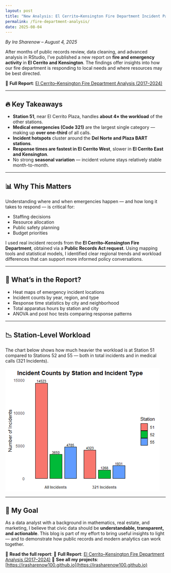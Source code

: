 ```yaml
---
layout: post
title: "New Analysis: El Cerrito–Kensington Fire Department Incident Patterns Reveal Key Insights"
permalink: /fire-department-analysis/
date: 2025-08-04
---
```

*By Ira Sharenow – August 4, 2025*

After months of public records review, data cleaning, and advanced analysis in RStudio, I’ve published a new report on **fire and emergency activity** in **El Cerrito and Kensington**. The findings offer insights into how our fire department is responding to local needs and where resources may be best directed.

📄 **Full Report**: [El Cerrito–Kensington Fire Department Analysis (2017–2024)](https://github.com/IraSharenow100/el-cerrito-fire-report)


---

## 🔥 Key Takeaways

- **Station 51**, near El Cerrito Plaza, handles **about 4× the workload** of the other stations.
- **Medical emergencies (Code 321)** are the largest single category — making up **over one-third** of all calls.
- **Incident hotspots** cluster around the **Del Norte and Plaza BART stations**.
- **Response times are fastest in El Cerrito West**, slower in **El Cerrito East and Kensington**.
- No strong **seasonal variation** — incident volume stays relatively stable month-to-month.

---

## 📊 Why This Matters

Understanding where and when emergencies happen — and how long it takes to respond — is critical for:

- Staffing decisions  
- Resource allocation  
- Public safety planning  
- Budget priorities

I used real incident records from the **El Cerrito–Kensington Fire Department**, obtained via a **Public Records Act request**. Using mapping tools and statistical models, I identified clear regional trends and workload differences that can support more informed policy conversations.

---

## 📍 What’s in the Report?

- Heat maps of emergency incident locations  
- Incident counts by year, region, and type  
- Response time statistics by city and neighborhood  
- Total apparatus hours by station and city  
- ANOVA and post hoc tests comparing response patterns

---

## 📉 Station-Level Workload

The chart below shows how much heavier the workload is at Station 51 compared to Stations 52 and 55 — both in total incidents and in medical calls (321 Incidents).

![Incident Counts by Station and Type](/assets/images/fire-department-station-bar-chart.png)

---

## 🧠 My Goal

As a data analyst with a background in mathematics, real estate, and marketing, I believe that civic data should be **understandable, transparent, and actionable**. This blog is part of my effort to bring useful insights to light — and to demonstrate how public records and modern analytics can work together.

🔗 **Read the full report**: 📄 **Full Report**: [El Cerrito–Kensington Fire Department Analysis (2017–2024)](https://github.com/IraSharenow100/el-cerrito-fire-report)
🔗 **See all my projects**: [https://irasharenow100.github.io](https://irasharenow100.github.io)
